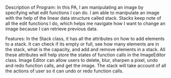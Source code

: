 Description of Program: In this PA, I am manipulating an image by specifying
what edit functions I can do. I am able to manipulate an image with the help 
of the linear data structure called stack. Stacks keep note of all the edit
functions I do, which helps me navigate how I want to change an image
because I can retrieve previous data.

Features: In the Stack class, it has all the attributes on how to add
elements to a stack. It can check if its empty or full, see how many elements
are in the stack, what is the capacity, and add and remove elements in a
stack. All these attributes will help store the states of function calls in
the ImageEditor class. Image Editor can allow users to delete, blur, sharpen 
a pixel, undo and redo function calls, and get the image. The stack will 
take account of all the actions of user so it can undo or redo function calls.
